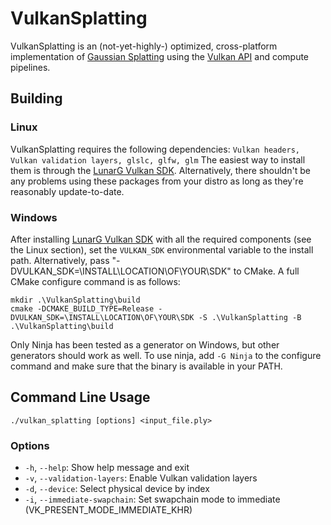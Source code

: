 # VulkanSplatting
VulkanSplatting is an (not-yet-highly-) optimized, cross-platform implementation of [Gaussian Splatting](https://repo-sam.inria.fr/fungraph/3d-gaussian-splatting/) using the [Vulkan API](https://www.khronos.org/vulkan/) and compute pipelines.

## Building
### Linux
VulkanSplatting requires the following dependencies:
`Vulkan headers, Vulkan validation layers, glslc, glfw, glm`
The easiest way to install them is through the [LunarG Vulkan SDK](https://www.lunarg.com/vulkan-sdk/). Alternatively, there shouldn't be any problems using these packages from your distro as long as they're reasonably update-to-date.
### Windows
After installing [LunarG Vulkan SDK](https://www.lunarg.com/vulkan-sdk/) with all the required components (see the Linux section), set the `VULKAN_SDK` environmental variable to the install path. Alternatively, pass "-DVULKAN_SDK=\INSTALL\LOCATION\OF\YOUR\SDK" to CMake. A full CMake configure command is as follows:
```
mkdir .\VulkanSplatting\build
cmake -DCMAKE_BUILD_TYPE=Release -DVULKAN_SDK=\INSTALL\LOCATION\OF\YOUR\SDK -S .\VulkanSplatting -B .\VulkanSplatting\build
```
Only Ninja has been tested as a generator on Windows, but other generators should work as well. To use ninja, add `-G Ninja` to the configure command and make sure that the binary is available in your PATH.

## Command Line Usage
```
./vulkan_splatting [options] <input_file.ply>
```

### Options
- `-h`, `--help`: Show help message and exit
- `-v`, `--validation-layers`: Enable Vulkan validation layers
- `-d`, `--device`: Select physical device by index
- `-i`, `--immediate-swapchain`: Set swapchain mode to immediate (VK_PRESENT_MODE_IMMEDIATE_KHR)
